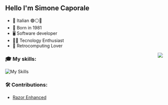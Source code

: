 ### <h2> Hello I'm Simone Caporale

  - 🍝 Italian 🟢⚪🔴
  - 🧒 Born in 1981
  - 🖥️ Software developer
  - 👨‍💻 Tecnology Enthusiast
  - 💾 Retrocomputing Lover

 <img align="right" src="https://github-readme-stats.vercel.app/api?username=caporalesimone&show_icons=true&theme=radical">
  
### 🎓 My skills:

![My Skills](https://skillicons.dev/icons?i=azure,c,cpp,cs,java,maven,linux,bash,git,github,githubactions,docker,visualstudio,vscode,arduino,raspberrypi&perline=5)

### 🛠️ Contributions:
  - [Razor Enhanced](https://github.com/RazorEnhanced/RazorEnhanced)
  
